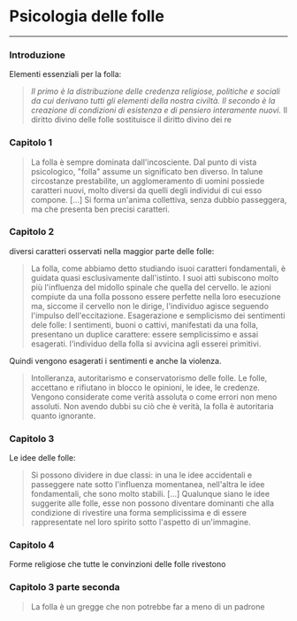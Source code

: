 # Psicologia delle folle
___
### Introduzione
Elementi essenziali per la folla: 
> *Il primo è la distribuzione delle credenza religiose, politiche e sociali da cui derivano tutti gli elementi della nostra civiltà. Il secondo è la creazione di condizioni di esistenza e di pensiero interamente nuovi.* 
> Il diritto divino delle folle sostituisce il diritto divino dei re
### Capitolo 1
> La folla è sempre dominata dall'incosciente.
> Dal punto di vista psicologico, "folla" assume un significato ben diverso. In talune circostanze prestabilite, un agglomeramento di uomini possiede caratteri nuovi, molto diversi da quelli degli individui di cui esso compone. [...] Si forma un'anima collettiva, senza dubbio passeggera, ma che presenta ben precisi caratteri. 
### Capitolo 2
diversi caratteri osservati nella maggior parte delle folle:
> La folla, come abbiamo detto studiando isuoi caratteri fondamentali, è guidata quasi esclusivamente dall'istinto. I suoi atti subiscono molto più l'influenza del midollo spinale che quella del cervello. le azioni compiute da una folla possono essere perfette nella loro esecuzione ma, siccome il cervello non le dirige, l'individuo agisce seguendo l'impulso dell'eccitazione. 
> Esagerazione e semplicismo dei sentimenti dele folle: I sentimenti, buoni o cattivi, manifestati da una folla, presentano un duplice carattere: essere semplicissimo e assai esagerati. l'individuo della folla si avvicina agli esserei primitivi. 

Quindi vengono esagerati i sentimenti e anche la violenza. 
> Intolleranza, autoritarismo e conservatorismo delle folle. Le folle, accettano e rifiutano in blocco le opinioni, le idee, le credenze. Vengono considerate come verità assoluta o come errori non meno assoluti. Non avendo dubbi su ciò che è verità, la folla è autoritaria quanto ignorante. 
### Capitolo 3
Le idee delle folle: 
> Si possono dividere in due classi: in una le idee accidentali e passeggere nate sotto l'influenza momentanea, nell'altra le idee fondamentali, che sono molto stabili. [...]
Qualunque siano le idee suggerite alle folle, esse non possono diventare dominanti che alla condizione di rivestire una forma semplicissima e di essere rappresentate nel loro spirito sotto l'aspetto di un'immagine. 
### Capitolo 4
Forme religiose che tutte le convinzioni delle folle rivestono 
### Capitolo 3 parte seconda
> La folla è un gregge che non potrebbe far a meno di un padrone
